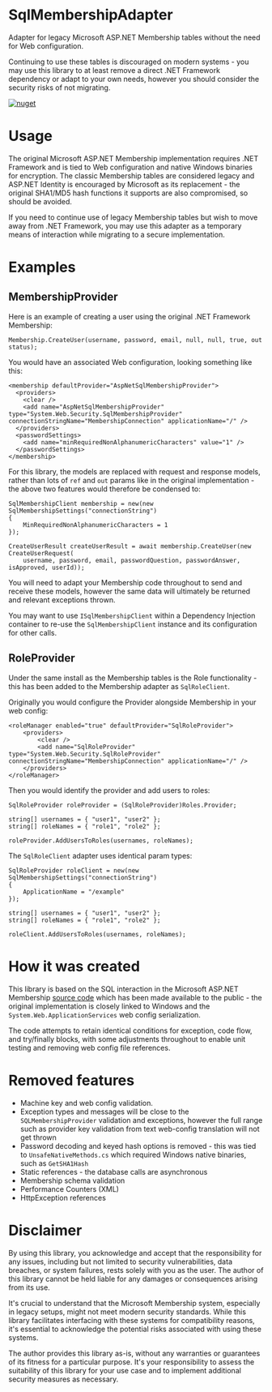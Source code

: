 # SqlMembershipAdapter

Adapter for legacy Microsoft ASP.NET Membership tables without the need for Web configuration.

Continuing to use these tables is discouraged on modern systems - you may use this library to at least remove a direct .NET Framework dependency or adapt to your own needs, however you should consider the security risks of not migrating.

[![nuget](https://badgen.net/nuget/v/SqlMembershipAdapter?icon=nuget)](https://www.nuget.org/packages/SqlMembershipAdapter)

# Usage

The original Microsoft ASP.NET Membership implementation requires .NET Framework and is tied to Web configuration and native Windows binaries for encryption. The classic Membership tables are considered legacy and ASP.NET Identity is encouraged by Microsoft as its replacement - the original SHA1/MD5 hash functions it supports are also compromised, so should be avoided.

If you need to continue use of legacy Membership tables but wish to move away from .NET Framework, you may use this adapter as a temporary means of interaction while migrating to a secure implementation.

# Examples

## MembershipProvider

Here is an example of creating a user using the original .NET Framework Membership:

```
Membership.CreateUser(username, password, email, null, null, true, out status);
```

You would have an associated Web configuration, looking something like this:

```
<membership defaultProvider="AspNetSqlMembershipProvider">
  <providers>
    <clear />
    <add name="AspNetSqlMembershipProvider" type="System.Web.Security.SqlMembershipProvider" connectionStringName="MembershipConnection" applicationName="/" />
  </providers>
  <passwordSettings>
    <add name="minRequiredNonAlphanumericCharacters" value="1" />
  </passwordSettings>
</membership>
```

For this library, the models are replaced with request and response models, rather than lots of `ref` and `out` params like in the original implementation - the above two features would therefore be condensed to:

```
SqlMembershipClient membership = new(new SqlMembershipSettings("connectionString")
{
    MinRequiredNonAlphanumericCharacters = 1
});

CreateUserResult createUserResult = await membership.CreateUser(new CreateUserRequest(
	username, password, email, passwordQuestion, passwordAnswer, isApproved, userId));
```

You will need to adapt your Membership code throughout to send and receive these models, however the same data will ultimately be returned and relevant exceptions thrown.

You may want to use `ISqlMembershipClient` within a Dependency Injection container to re-use the `SqlMembershipClient` instance and its configuration for other calls.

## RoleProvider

Under the same install as the Membership tables is the Role functionality - this has been added to the Membership adapter as `SqlRoleClient`.

Originally you would configure the Provider alongside Membership in your web config:

```
<roleManager enabled="true" defaultProvider="SqlRoleProvider">
    <providers>
        <clear />
        <add name="SqlRoleProvider" type="System.Web.Security.SqlRoleProvider" connectionStringName="MembershipConnection" applicationName="/" />
    </providers>
</roleManager>
```

Then you would identify the provider and add users to roles:

```
SqlRoleProvider roleProvider = (SqlRoleProvider)Roles.Provider;

string[] usernames = { "user1", "user2" };
string[] roleNames = { "role1", "role2" };

roleProvider.AddUsersToRoles(usernames, roleNames);
```

The `SqlRoleClient` adapter uses identical param types:

```
SqlRoleProvider roleClient = new(new SqlMembershipSettings("connectionString")
{
    ApplicationName = "/example"
});

string[] usernames = { "user1", "user2" };
string[] roleNames = { "role1", "role2" };

roleClient.AddUsersToRoles(usernames, roleNames);
```

# How it was created

This library is based on the SQL interaction in the Microsoft ASP.NET Membership [source code](https://github.com/microsoft/referencesource/tree/master/System.Web.ApplicationServices) which has been made available to the public - the original implementation is closely linked to Windows and the `System.Web.ApplicationServices` web config serialization.

The code attempts to retain identical conditions for exception, code flow, and try/finally blocks, with some adjustments throughout to enable unit testing and removing web config file references.

# Removed features

- Machine key and web config validation.
- Exception types and messages will be close to the `SQLMembershipProvider` validation and exceptions, however the full range such as provider key validation from text web-config translation will not get thrown
- Password decoding and keyed hash options is removed - this was tied to `UnsafeNativeMethods.cs` which required Windows native binaries, such as `GetSHA1Hash`
- Static references - the database calls are asynchronous
- Membership schema validation
- Performance Counters (XML)
- HttpException references

# Disclaimer

By using this library, you acknowledge and accept that the responsibility for any issues, including but not limited to security vulnerabilities, data breaches, or system failures, rests solely with you as the user. The author of this library cannot be held liable for any damages or consequences arising from its use.

It's crucial to understand that the Microsoft Membership system, especially in legacy setups, might not meet modern security standards. While this library facilitates interfacing with these systems for compatibility reasons, it's essential to acknowledge the potential risks associated with using these systems.

The author provides this library as-is, without any warranties or guarantees of its fitness for a particular purpose. It's your responsibility to assess the suitability of this library for your use case and to implement additional security measures as necessary.
